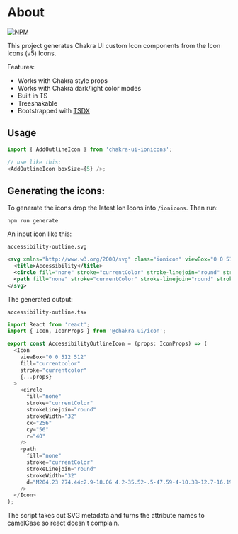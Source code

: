 # About

[![NPM](https://nodei.co/npm/chakra-ui-ionicons.png?compact=true)](https://npmjs.org/package/chakra-ui-ionicons)

This project generates Chakra UI custom Icon components from the Icon Icons (v5) Icons.

Features:

- Works with Chakra style props
- Works with Chakra dark/light color modes
- Built in TS
- Treeshakable
- Bootstrapped with [TSDX](https://github.com/formium/tsdx)

## Usage

```ts
import { AddOutlineIcon } from 'chakra-ui-ionicons';

// use like this:
<AddOutlineIcon boxSize={5} />;
```

## Generating the icons:

To generate the icons drop the latest Ion Icons into `/ionicons`. Then run:

```
npm run generate
```

An input icon like this:

`accessibility-outline.svg`

```xml
<svg xmlns="http://www.w3.org/2000/svg" class="ionicon" viewBox="0 0 512 512">
  <title>Accessibility</title>
  <circle fill="none" stroke="currentColor" stroke-linejoin="round" stroke-width="32" cx="256" cy="56" r="40"/>
  <path fill="none" stroke="currentColor" stroke-linejoin="round" stroke-width="32" d="M204.23 274.44c2.9-18.06 4.2-35.52-.5-47.59-4-10.38-12.7-16.19-23.2-20.15L88 176.76c-12-4-23.21-10.7-24-23.94-1-17 14-28 29-24 0 0 88 31.14 163 31.14s162-31 162-31c18-5 30 9 30 23.79 0 14.21-11 19.21-24 23.94l-88 31.91c-8 3-21 9-26 18.18-6 10.75-5 29.53-2.1 47.59l5.9 29.63 37.41 163.9c2.8 13.15-6.3 25.44-19.4 27.74S308 489 304.12 476.28l-37.56-115.93q-2.71-8.34-4.8-16.87L256 320l-5.3 21.65q-2.52 10.35-5.8 20.48L208 476.18c-4 12.85-14.5 21.75-27.6 19.46s-22.4-15.59-19.46-27.74l37.39-163.83z"/>
</svg>
```

The generated output:

`accessibility-outline.tsx`

```ts
import React from 'react';
import { Icon, IconProps } from '@chakra-ui/icon';

export const AccessibilityOutlineIcon = (props: IconProps) => (
  <Icon
    viewBox="0 0 512 512"
    fill="currentcolor"
    stroke="currentcolor"
    {...props}
  >
    <circle
      fill="none"
      stroke="currentColor"
      strokeLinejoin="round"
      strokeWidth="32"
      cx="256"
      cy="56"
      r="40"
    />
    <path
      fill="none"
      stroke="currentColor"
      strokeLinejoin="round"
      strokeWidth="32"
      d="M204.23 274.44c2.9-18.06 4.2-35.52-.5-47.59-4-10.38-12.7-16.19-23.2-20.15L88 176.76c-12-4-23.21-10.7-24-23.94-1-17 14-28 29-24 0 0 88 31.14 163 31.14s162-31 162-31c18-5 30 9 30 23.79 0 14.21-11 19.21-24 23.94l-88 31.91c-8 3-21 9-26 18.18-6 10.75-5 29.53-2.1 47.59l5.9 29.63 37.41 163.9c2.8 13.15-6.3 25.44-19.4 27.74S308 489 304.12 476.28l-37.56-115.93q-2.71-8.34-4.8-16.87L256 320l-5.3 21.65q-2.52 10.35-5.8 20.48L208 476.18c-4 12.85-14.5 21.75-27.6 19.46s-22.4-15.59-19.46-27.74l37.39-163.83z"
    />
  </Icon>
);
```

The script takes out SVG metadata and turns the attribute names to camelCase so react doesn't complain.
